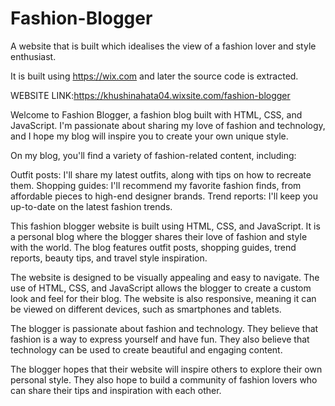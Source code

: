 # Fashion-Blogger
A website that is built which idealises the view of a fashion lover and style enthusiast.


It is built using https://wix.com and later the source code is extracted.

WEBSITE LINK:https://khushinahata04.wixsite.com/fashion-blogger

Welcome to Fashion Blogger, a fashion blog built with HTML, CSS, and JavaScript. I'm passionate about sharing my love of fashion and technology, and I hope my blog will inspire you to create your own unique style.

On my blog, you'll find a variety of fashion-related content, including:

Outfit posts: I'll share my latest outfits, along with tips on how to recreate them.
Shopping guides: I'll recommend my favorite fashion finds, from affordable pieces to high-end designer brands.
Trend reports: I'll keep you up-to-date on the latest fashion trends.

This fashion blogger website is built using HTML, CSS, and JavaScript. It is a personal blog where the blogger shares their love of fashion and style with the world. The blog features outfit posts, shopping guides, trend reports, beauty tips, and travel style inspiration.

The website is designed to be visually appealing and easy to navigate. The use of HTML, CSS, and JavaScript allows the blogger to create a custom look and feel for their blog. The website is also responsive, meaning it can be viewed on different devices, such as smartphones and tablets.

The blogger is passionate about fashion and technology. They believe that fashion is a way to express yourself and have fun. They also believe that technology can be used to create beautiful and engaging content.

The blogger hopes that their website will inspire others to explore their own personal style. They also hope to build a community of fashion lovers who can share their tips and inspiration with each other.
